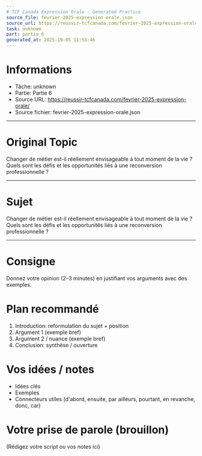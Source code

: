 ```yaml
---
# TCF Canada Expression Orale - Generated Practice
source_file: fevrier-2025-expression-orale.json
source_url: https://reussir-tcfcanada.com/fevrier-2025-expression-orale/
task: unknown
part: partie_6
generated_at: 2025-10-05 11:53:46
---
```


# Informations
- Tâche: unknown
- Partie: Partie 6
- Source URL: https://reussir-tcfcanada.com/fevrier-2025-expression-orale/
- Source fichier: fevrier-2025-expression-orale.json

---

# Original Topic
Changer de métier est-il réellement envisageable à tout moment de la vie ?Quels sont les défis et les opportunités liés à une reconversion professionnelle ?

---

# Sujet
Changer de métier est-il réellement envisageable à tout moment de la vie ?Quels sont les défis et les opportunités liés à une reconversion professionnelle ?

---
# Consigne
Donnez votre opinion (2–3 minutes) en justifiant vos arguments avec des exemples.

# Plan recommandé
1. Introduction: reformulation du sujet + position
2. Argument 1 (exemple bref)
3. Argument 2 / nuance (exemple bref)
4. Conclusion: synthèse / ouverture

# Vos idées / notes
- Idées clés
- Exemples
- Connecteurs utiles (d'abord, ensuite, par ailleurs, pourtant, en revanche, donc, car)

# Votre prise de parole (brouillon)
(Rédigez votre script ou vos notes ici)
